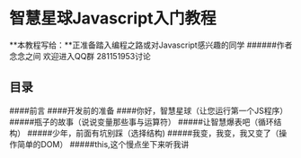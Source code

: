 # 智慧星球Javascript入门教程
**本教程写给：**正准备踏入编程之路或对Javascript感兴趣的同学
######作者   念念之间 欢迎进入QQ群 281151953讨论
##  目录

####前言
####开发前的准备
####你好，智慧星球（让您运行第一个JS程序）
#####瓶子的故事（说说变量那些事与运算符）
#####让智慧爆表吧（循环结构）
#####少年，前面有坑别踩（选择结构)
#####我变，我变，我又变了（操作简单的DOM）
#####this,这个慢点坐下来听我讲


